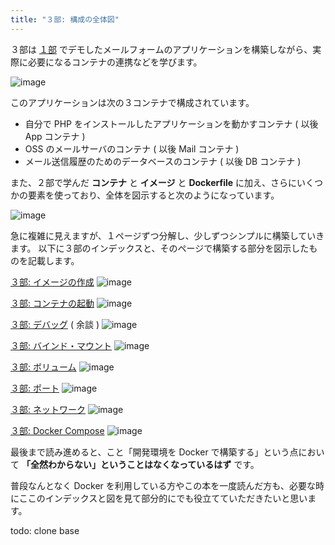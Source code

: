 ```yaml
---
title: "３部: 構成の全体図"
---
```


３部は [１部]() でデモしたメールフォームのアプリケーションを構築しながら、実際に必要になるコンテナの連携などを学びます。

![image](/images/demo-form-1.png)

このアプリケーションは次の３コンテナで構成されています。

- 自分で PHP をインストールしたアプリケーションを動かすコンテナ ( 以後 App コンテナ )
- OSS のメールサーバのコンテナ ( 以後 Mail コンテナ )
- メール送信履歴のためのデータベースのコンテナ ( 以後 DB コンテナ )

また、２部で学んだ **コンテナ** と **イメージ** と **Dockerfile** に加え、さらにいくつかの要素を使っており、全体を図示すると次のようになっています。

![image](/images/structure/structure.056.jpeg)

急に複雑に見えますが、１ページずつ分解し、少しずつシンプルに構築していきます。
以下に３部のインデックスと、そのページで構築する部分を図示したものを記載します。

[３部: イメージの作成]()
![image](/images/structure/structure.057.jpeg)

[３部: コンテナの起動]()
![image](/images/structure/structure.060.jpeg)

[３部: デバッグ]() ( 余談 )
![image](/images/structure/structure.061.jpeg)

[３部: バインド・マウント]()
![image](/images/structure/structure.063.jpeg)

[３部: ボリューム]()
![image](/images/structure/structure.064.jpeg)

[３部: ポート]()
![image](/images/structure/structure.065.jpeg)

[３部: ネットワーク]()
![image](/images/structure/structure.066.jpeg)

[３部: Docker Compose]()
![image](/images/structure/structure.067.jpeg)

最後まで読み進めると、こと「開発環境を Docker で構築する」という点において **「全然わからない」ということはなくなっているはず** です。

普段なんとなく Docker を利用している方やこの本を一度読んだ方も、必要な時にここのインデックスと図を見て部分的にでも役立てていただきたいと思います。


todo: clone base